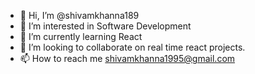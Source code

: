 - 👋 Hi, I’m @shivamkhanna189
- 👀 I’m interested in Software Development
- 🌱 I’m currently learning React
- 💞️ I’m looking to collaborate on real time react projects.
- 📫 How to reach me shivamkhanna1995@gmail.com

<!---
shivamkhanna189/shivamkhanna189 is a ✨ special ✨ repository because its `README.md` (this file) appears on your GitHub profile.
You can click the Preview link to take a look at your changes.
--->
